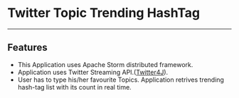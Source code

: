 # Twitter Topic Trending HashTag
----------

## Features
* This Application uses  Apache Storm distributed framework.
* Application uses Twitter Streaming API.([Twitter4J](http://twitter4j.org)).<br>
* User has to type his/her favourite Topics. Application retrives trending hash-tag list with its count in real time.